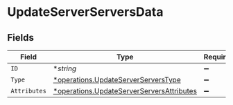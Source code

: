 # UpdateServerServersData


## Fields

| Field                                                                                                 | Type                                                                                                  | Required                                                                                              | Description                                                                                           |
| ----------------------------------------------------------------------------------------------------- | ----------------------------------------------------------------------------------------------------- | ----------------------------------------------------------------------------------------------------- | ----------------------------------------------------------------------------------------------------- |
| `ID`                                                                                                  | **string*                                                                                             | :heavy_minus_sign:                                                                                    | N/A                                                                                                   |
| `Type`                                                                                                | [*operations.UpdateServerServersType](../../models/operations/updateserverserverstype.md)             | :heavy_minus_sign:                                                                                    | N/A                                                                                                   |
| `Attributes`                                                                                          | [*operations.UpdateServerServersAttributes](../../models/operations/updateserverserversattributes.md) | :heavy_minus_sign:                                                                                    | N/A                                                                                                   |